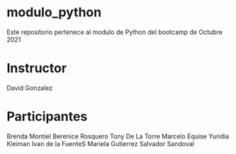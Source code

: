 # modulo_python
Este repositorio pertenece al modulo de Python del bootcamp de Octubre 2021

# Instructor
David Gonzalez

# Participantes
Brenda Montiel
Berenice Rosquero
Tony De La Torre
Marcelo Equise
Yuridia Kleiman
Ivan de la FuenteS
Mariela Gutierrez
Salvador Sandoval

